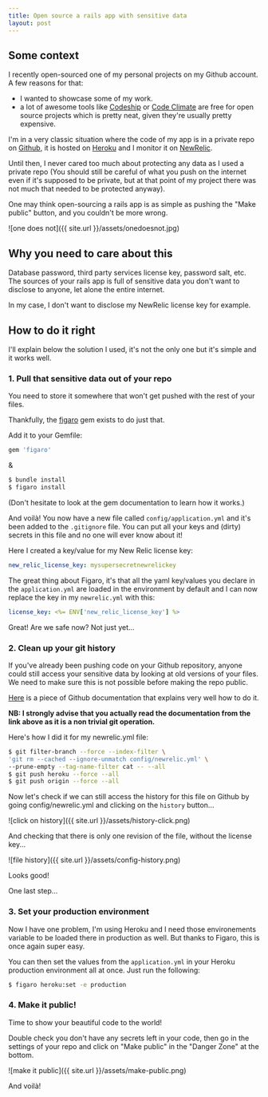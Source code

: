 ```yaml
---
title: Open source a rails app with sensitive data
layout: post
---
```


## Some context

I recently open-sourced one of my personal projects on my Github account. A few reasons for that:

- I wanted to showcase some of my work.
- a lot of awesome tools like [Codeship](https://codeship.com) or [Code Climate](https://codeclimate.com) are free for open source projects which is pretty neat, given they're usually pretty expensive.

I'm in a very classic situation where the code of my app is in a private repo on [Github](https://github.com/), it is hosted on [Heroku](https://www.heroku.com/) and I monitor it on [NewRelic](http://newrelic.com/).

Until then, I never cared too much about protecting any data as I used a private repo (You should still be careful of what you push on the internet even if it's supposed to be private, but at that point of my project there was not much that needed to be protected anyway).

One may think open-sourcing a rails app is as simple as pushing the "Make public" button, and you couldn't be more wrong.

![one does not]({{ site.url }}/assets/onedoesnot.jpg)

## Why you need to care about this

Database password, third party services license key, password salt, etc. The sources of your rails app is full of sensitive data you don't want to disclose to anyone, let alone the entire internet.

In my case, I don't want to disclose my NewRelic license key for example.

## How to do it right

I'll explain below the solution I used, it's not the only one but it's simple and it works well.

### 1. Pull that sensitive data out of your repo

You need to store it somewhere that won't get pushed with the rest of your files.

Thankfully, the [figaro](https://github.com/laserlemon/figaro) gem exists to do just that.

Add it to your Gemfile:

```ruby
gem 'figaro'
```

&

```bash
$ bundle install
$ figaro install
```

(Don't hesitate to look at the gem documentation to learn how it works.)

And voilà! You now have a new file called `config/application.yml` and it's been added to the `.gitignore` file.
You can put all your keys and (dirty) secrets in this file and no one will ever know about it!

Here I created a key/value for my New Relic license key:

```yaml
new_relic_license_key: mysupersecretnewrelickey
```

The great thing about Figaro, it's that all the yaml key/values you declare in the `application.yml` are loaded in the environment by default and I can now replace the key in my `newrelic.yml` with this:

```yaml
license_key: <%= ENV['new_relic_license_key'] %>
```
Great! Are we safe now? Not just yet...

### 2. Clean up your git history

If you've already been pushing code on your Github repository, anyone could still access your sensitive data by looking at old versions of your files. We need to make sure this is not possible before making the repo public.

[Here](https://help.github.com/articles/remove-sensitive-data/) is a piece of Github documentation that explains very well how to do it.

**NB: I strongly advise that you actually read the documentation from the link above as it is a non trivial git operation.**

Here's how I did it for my newrelic.yml file:

```bash
$ git filter-branch --force --index-filter \
'git rm --cached --ignore-unmatch config/newrelic.yml' \
--prune-empty --tag-name-filter cat -- --all
$ git push heroku --force --all
$ git push origin --force --all
```

Now let's check if we can still access the history for this file on Github by going config/newrelic.yml and clicking
on the `history` button...

![click on history]({{ site.url }}/assets/history-click.png)

And checking that there is only one revision of the file, without the license key...

![file history]({{ site.url }}/assets/config-history.png)

Looks good!

One last step...

### 3. Set your production environment

Now I have one problem, I'm using Heroku and I need those environements variable to be loaded there in production as well. But thanks to Figaro, this is once again super easy.

You can then set the values from the `application.yml` in your Heroku production environment all at once. Just run the following:

```bash
$ figaro heroku:set -e production
```

### 4. Make it public!

Time to show your beautiful code to the world!

Double check you don't have any secrets left in your code, then go in the settings of your repo and click on "Make public" in the "Danger Zone" at the bottom.

![make it public]({{ site.url }}/assets/make-public.png)

And voilà!
